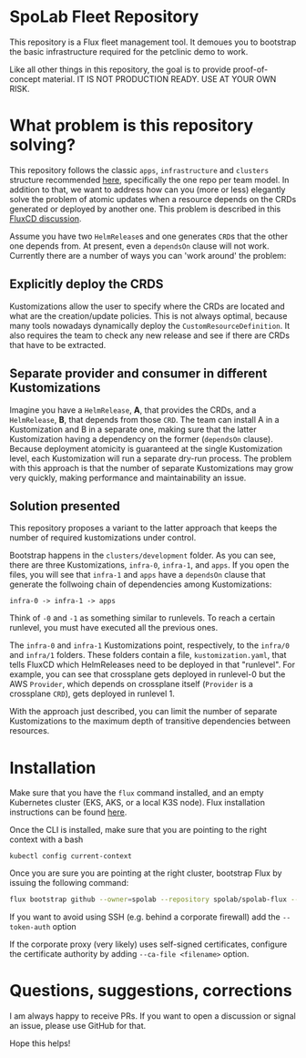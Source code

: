 # SpoLab Fleet Repository

This repository is a Flux fleet management tool. It demoues you to bootstrap the basic infrastructure required for the petclinic demo to work.

Like all other things in this repository, the goal is to provide proof-of-concept material. IT IS NOT PRODUCTION READY. USE AT YOUR OWN RISK.

# What problem is this repository solving?

This repository follows the classic `apps`, `infrastructure` and `clusters` structure recommended [here](https://fluxcd.io/flux/guides/repository-structure/), specifically the one repo per team model. In addition to that, we want to address how can you (more or less) elegantly solve the problem of atomic updates when a resource depends on the CRDs generated or deployed by another one. This problem is described in this [FluxCD discussion](https://github.com/fluxcd/flux2/discussions/1311). 

Assume you have two `HelmRelease`s and one generates `CRD`s that the other one depends from. At present, even a `dependsOn` clause will not work. Currently there are a number of ways you can 'work around' the problem:

 ## Explicitly deploy the CRDS

 Kustomizations allow the user to specify where the CRDs are located and what are the creation/update policies. This is not always optimal, because many tools nowadays dynamically deploy the `CustomResourceDefinition`. It also requires the team to check any new release and see if there are CRDs that have to be extracted.
 
 ## Separate provider and consumer in different Kustomizations 
 
 Imagine you have a `HelmRelease`, **A**, that provides the CRDs, and a `HelmRelease`, **B**, that depends from those `CRD`. The team can install A in a Kustomization and B in a separate one, making sure that the latter Kustomization having a dependency on the former (`dependsOn` clause). Because deployment atomicity is guaranteed at the single Kustomization level, each Kustomization will run a separate dry-run process. The problem with this approach is that the number of separate Kustomizations may grow very quickly, making performance and maintainability an issue.

## Solution presented

This repository proposes a variant to the latter approach that keeps the number of required kustomizations under control.

Bootstrap happens in the `clusters/development` folder. As you can see, there are three Kustomizations, `infra-0`, `infra-1`, and `apps`. If you open the files, you will see that `infra-1` and `apps` have a `dependsOn` clause that generate the follwoing chain of dependencies among Kustomizations:

```
infra-0 -> infra-1 -> apps
```

Think of `-0` and `-1` as something similar to runlevels. To reach a certain runlevel, you must have executed all the previous ones.

The `infra-0` and `infra-1` Kustomizations point, respectively, to the `infra/0` and `infra/1` folders. These folders contain a file, `kustomization.yaml`, that tells FluxCD which HelmReleases need to be deployed in that "runlevel". For example, you can see that crossplane gets deployed in runlevel-0 but the AWS `Provider`, which depends on crossplane itself (`Provider` is a crossplane `CRD`), gets deployed in runlevel 1. 

With the approach just described, you can limit the number of separate Kustomizations to the maximum depth of transitive dependencies between resources.

# Installation

Make sure that you have the `flux` command installed, and an empty Kubernetes cluster (EKS, AKS, or a local K3S node). Flux installation instructions can be found [here](https://fluxcd.io/flux/installation/).

Once the CLI is installed, make sure that you are pointing to the right context with a 
 bash
 ```
 kubectl config current-context
 ```
 
Once you are sure you are pointing at the right cluster, bootstrap Flux by issuing the following command: 

```bash
flux bootstrap github --owner=spolab --repository spolab/spolab-flux --path clusters/development --personal  
```

If you want to avoid using SSH (e.g. behind a corporate firewall) add the `--token-auth` option

If the corporate proxy (very likely) uses self-signed certificates, configure the certificate authority by adding `--ca-file <filename>` option.

# Questions, suggestions, corrections

I am always happy to receive PRs. If you want to open a discussion or signal an issue, please use GitHub for that.

Hope this helps!